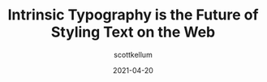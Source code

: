 ---
author: scottkellum
date: 2021-04-20
layout: post.njk
publisher: css
tags:
  - article
  - typography
  - css
target_url: https://css-tricks.com/intrinsic-typography-is-the-future-of-styling-text-on-the-web/
title: Intrinsic Typography is the Future of Styling Text on the Web
---